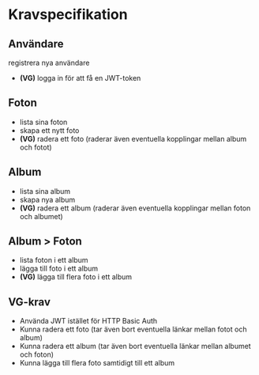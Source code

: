 # Kravspecifikation
## Användare
registrera nya användare
- **(VG)** logga in för att få en JWT-token

## Foton
- lista sina foton
- skapa ett nytt foto
- **(VG)** radera ett foto (raderar även eventuella kopplingar mellan album och fotot)

## Album
- lista sina album
- skapa nya album
- **(VG)** radera ett album (raderar även eventuella kopplingar mellan foton och albumet)

## Album > Foton
- lista foton i ett album
- lägga till foto i ett album
- **(VG)** lägga till flera foto i ett album


## VG-krav
- Använda JWT istället för HTTP Basic Auth
- Kunna radera ett foto (tar även bort eventuella länkar mellan fotot och album)
- Kunna radera ett album (tar även bort eventuella länkar mellan albumet och foton)
- Kunna lägga till flera foto samtidigt till ett album